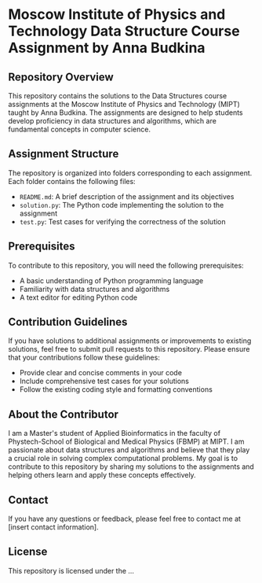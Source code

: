 # Moscow Institute of Physics and Technology Data Structure Course Assignment by Anna Budkina

## Repository Overview

This repository contains the solutions to the Data Structures course assignments at the Moscow Institute of Physics and Technology (MIPT) taught by Anna Budkina. The assignments are designed to help students develop proficiency in data structures and algorithms, which are fundamental concepts in computer science.

## Assignment Structure

The repository is organized into folders corresponding to each assignment. Each folder contains the following files:

* `README.md`: A brief description of the assignment and its objectives
* `solution.py`: The Python code implementing the solution to the assignment
* `test.py`: Test cases for verifying the correctness of the solution

## Prerequisites

To contribute to this repository, you will need the following prerequisites:

* A basic understanding of Python programming language
* Familiarity with data structures and algorithms
* A text editor for editing Python code

## Contribution Guidelines

If you have solutions to additional assignments or improvements to existing solutions, feel free to submit pull requests to this repository. Please ensure that your contributions follow these guidelines:

* Provide clear and concise comments in your code
* Include comprehensive test cases for your solutions
* Follow the existing coding style and formatting conventions

## About the Contributor

I am a Master's student of Applied Bioinformatics in the faculty of Phystech-School of Biological and Medical Physics (FBMP) at MIPT. I am passionate about data structures and algorithms and believe that they play a crucial role in solving complex computational problems. My goal is to contribute to this repository by sharing my solutions to the assignments and helping others learn and apply these concepts effectively.

## Contact

If you have any questions or feedback, please feel free to contact me at [insert contact information].

## License

This repository is licensed under the ...